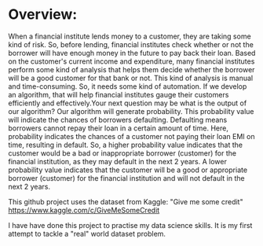 

# Overview: 

When a financial institute lends money to a customer, they are taking some kind of risk. So, before lending, financial institutes check whether or not the borrower will have enough money in the future to pay back their loan. Based on the customer's current income and expenditure, many financial institutes perform some kind of analysis that helps them decide whether the borrower will be a good customer for that bank or not. This kind of analysis is manual and time-consuming. So, it needs some kind of automation. If we develop an algorithm, that will help financial institutes gauge their customers efficiently and effectively.Your next question may be what is the output of our algorithm? Our algorithm will generate probability. This probability value will indicate the chances of borrowers defaulting. Defaulting means borrowers cannot repay their loan in a certain amount of time. Here, probability indicates the chances of a customer not paying their loan EMI on time, resulting in default. So, a higher probability value indicates that the customer would be a bad or inappropriate borrower (customer) for the financial institution, as they may default in the next 2 years. A lower probability value indicates that the customer will be a good or appropriate borrower (customer) for the financial institution and will not default in the next 2 years.


This github project uses the dataset from Kaggle: "Give me some credit" https://www.kaggle.com/c/GiveMeSomeCredit 

I have have done this project to practise my data science skills. It is my first attempt to tackle a "real" world dataset problem. 


